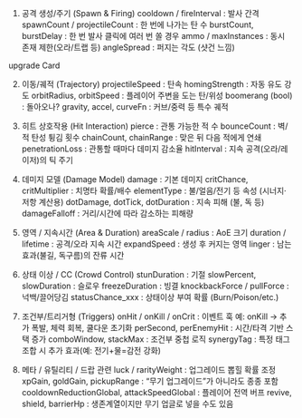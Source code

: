 1. 공격 생성/주기 (Spawn & Firing)
   cooldown / fireInterval : 발사 간격
   spawnCount / projectileCount : 한 번에 나가는 탄 수
   burstCount, burstDelay : 한 번 발사 클릭에 여러 번 쏠 경우
   ammo / maxInstances : 동시 존재 제한(오라/트랩 등)
   angleSpread : 퍼지는 각도 (샷건 느낌)

upgrade Card

2. 이동/궤적 (Trajectory)
   projectileSpeed : 탄속
   homingStrength : 자동 유도 강도
   orbitRadius, orbitSpeed : 플레이어 주변을 도는 탄/위성
   boomerang (bool) : 돌아오나?
   gravity, accel, curveFn : 커브/중력 등 특수 궤적



3. 히트 상호작용 (Hit Interaction)
   pierce : 관통 가능한 적 수
   bounceCount : 벽/적 탄성 튕김 횟수
   chainCount, chainRange : 맞은 뒤 다음 적에게 연쇄
   penetrationLoss : 관통할 때마다 데미지 감소율
   hitInterval : 지속 공격(오라/레이저)의 틱 주기


4. 데미지 모델 (Damage Model)
   damage : 기본 데미지
   critChance, critMultiplier : 치명타 확률/배수
   elementType : 불/얼음/전기 등 속성 (시너지·저항 계산용)
   dotDamage, dotTick, dotDuration : 지속 피해 (불, 독 등)
   damageFalloff : 거리/시간에 따라 감소하는 피해량


5. 영역 / 지속시간 (Area & Duration)
   areaScale / radius : AoE 크기
   duration / lifetime : 공격/오라 지속 시간
   expandSpeed : 생성 후 커지는 영역
   linger : 남는 효과(불길, 독구름)의 잔류 시간


6. 상태 이상 / CC (Crowd Control)
   stunDuration : 기절
   slowPercent, slowDuration : 슬로우
   freezeDuration : 빙결
   knockbackForce / pullForce : 넉백/끌어당김
   statusChance_xxx : 상태이상 부여 확률 (Burn/Poison/etc.)


7. 조건부/트리거형 (Triggers)
   onHit / onKill / onCrit : 이벤트 훅
   예: onKill → 추가 폭발, 체력 회복, 쿨다운 초기화
   perSecond, perEnemyHit : 시간/타격 기반 스택 증가
   comboWindow, stackMax : 조건부 중첩 로직
   synergyTag : 특정 태그 조합 시 추가 효과(예: 전기+물=감전 강화)


8. 메타 / 유틸리티 / 드랍 관련
   luck / rarityWeight : 업그레이드 뽑힐 확률 조정
   xpGain, goldGain, pickupRange : “무기 업그레이드”가 아니라도 종종 포함
   cooldownReductionGlobal, attackSpeedGlobal : 플레이어 전역 버프
   revive, shield, barrierHp : 생존계열이지만 무기 업글로 넣을 수도 있음